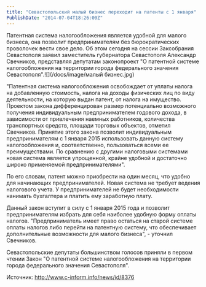 ```yaml
---
title: "Севастопольский малый бизнес переходит на патенты с 1 января" 
PublishDate: "2014-07-04T18:26:00Z" 
--- 
```

 Патентная система налогообложения является удобной для малого бизнеса, она позволит предпринимателям без бюрократических проволочек вести свое дело. Об этом сегодня на сессии Заксобрания Севастополя заявил заместитель губернатора Севастополя Александр Свечников, представляя депутатам законопроект &quot;О патентной системе налогообложения на территории города федерального значения Севастополя&quot;.![](/docs/image/малый бизнес.jpg)

&quot;Патентная система налогообложения освобождает от уплаты налога на добавленную стоимость, налога на доходы физических лиц по виду деятельности, на которую выдан патент, от налога на имущество. Проектом закона дифференцирован размер потенциально возможного получения индивидуальным предпринимателем годового дохода, в зависимости от привлечения наемных работников, количества транспортных средств, площади торговых объектов,   отметил Свечников.   Принятие этого закона позволит индивидуальным предпринимателям с 1 января 2015 использовать данную систему налогообложения и, соответственно, пользоваться всеми ее преимуществами. По сравнению с другими налоговыми системами новая система является упрощенной, крайне удобной и достаточно широко применяемой предпринимателями&quot;.


По его словам, патент можно приобрести на один месяц, что удобно для начинающих предпринимателей. Новая система не требует ведения налогового учета. У предпринимателей не будет необходимости нанимать бухгалтера и платить ему заработную плату.


Данный закон вступит в силу с 1 января 2015 года и позволит предпринимателям избрать для себя наиболее удобную форму оплаты налогов. &quot;Предприниматель имеет право остаться на старой системе оплаты налогов либо перейти на патентную систему, что обеспечивает дополнительные возможности для малого бизнеса&quot;, - уточнил Свечников.


Севастопольские депутаты большинством голосов приняли в первом чтении Закон &quot;О патентной системе налогообложения на территории города федерального значения Севастополя&quot;.


Источник:  http://www.c-inform.info/news/id/8376

